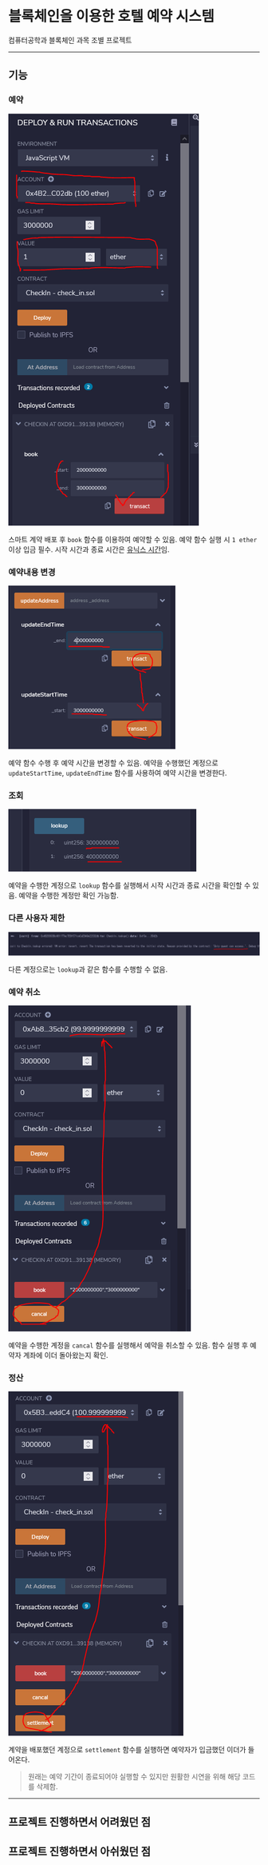 # 블록체인을 이용한 호텔 예약 시스템
컴퓨터공학과 블록체인 과목 조별 프로젝트

---

## 기능
### 예약
![예약](./images/book.png)

스마트 계약 배포 후 `book` 함수를 이용하여 예약할 수 있음. 예약 함수 실행 시 `1 ether` 이상 입금 필수. 시작 시간과 종료 시간은 [유닉스 시간](https://ko.wikipedia.org/wiki/%EC%9C%A0%EB%8B%89%EC%8A%A4_%EC%8B%9C%EA%B0%84)임.


### 예약내용 변경
![예약 변경](./images/update.png)

예약 함수 수행 후 예약 시간을 변경할 수 있음. 예약을 수행했던 계정으로 `updateStartTime`, `updateEndTime` 함수를 사용하여 예약 시간을 변경한다.


### 조회
![예약 조회](./images/lookup.png)

예약을 수행한 계정으로 `lookup` 함수를 실행해서 시작 시간과 종료 시간을 확인할 수 있음. 예약을 수행한 계정만 확인 가능함.


### 다른 사용자 제한
![사용자 제한](./images/permission.png)

다른 계정으로는 `lookup`과 같은 함수를 수행할 수 없음.


### 예약 취소
![예약 취소](./images/cancal.png)

예약을 수행한 계정을 `cancal` 함수를 실행해서 예약을 취소할 수 있음. 함수 실행 후 예약자 계좌에 이더 돌아왔는지 확인.


### 정산
![정산](./images/settlement.png)

계약을 배포했던 계정으로 `settlement` 함수를 실행하면 예약자가 입금했던 이더가 들어온다.

> 원래는 예약 기간이 종료되어야 실행할 수 있지만 원활한 시연을 위해 해당 코드를 삭제함.

---

## 프로젝트 진행하면서 어려웠던 점

## 프로젝트 진행하면서 아쉬웠던 점
